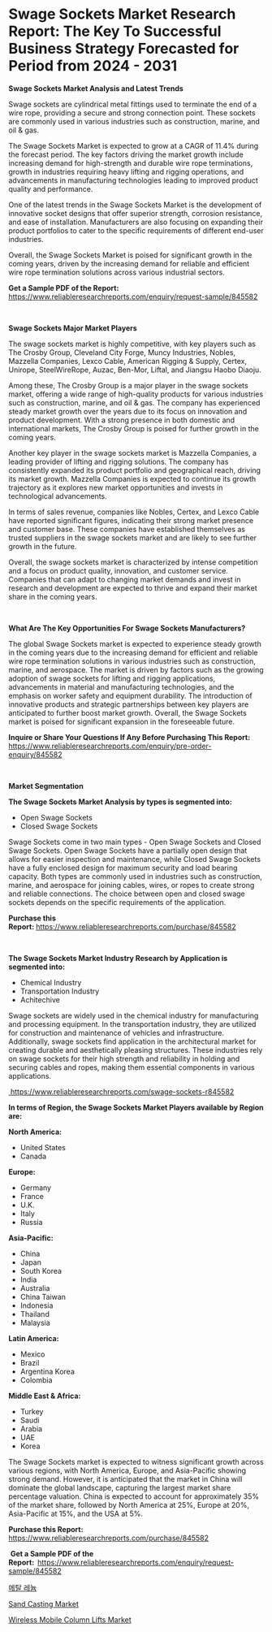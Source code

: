 <p><h1>Swage Sockets Market Research Report: The Key To Successful Business Strategy Forecasted for Period from 2024 - 2031</h1></p><p><strong>Swage Sockets Market Analysis and Latest Trends</strong></p>
<p><p>Swage sockets are cylindrical metal fittings used to terminate the end of a wire rope, providing a secure and strong connection point. These sockets are commonly used in various industries such as construction, marine, and oil & gas.</p><p>The Swage Sockets Market is expected to grow at a CAGR of 11.4% during the forecast period. The key factors driving the market growth include increasing demand for high-strength and durable wire rope terminations, growth in industries requiring heavy lifting and rigging operations, and advancements in manufacturing technologies leading to improved product quality and performance.</p><p>One of the latest trends in the Swage Sockets Market is the development of innovative socket designs that offer superior strength, corrosion resistance, and ease of installation. Manufacturers are also focusing on expanding their product portfolios to cater to the specific requirements of different end-user industries.</p><p>Overall, the Swage Sockets Market is poised for significant growth in the coming years, driven by the increasing demand for reliable and efficient wire rope termination solutions across various industrial sectors.</p></p>
<p><strong>Get a Sample PDF of the Report:&nbsp;</strong> <a href="https://www.reliableresearchreports.com/enquiry/request-sample/845582">https://www.reliableresearchreports.com/enquiry/request-sample/845582</a></p>
<p>&nbsp;</p>
<p><strong>Swage Sockets Major Market Players</strong></p>
<p><p>The swage sockets market is highly competitive, with key players such as The Crosby Group, Cleveland City Forge, Muncy Industries, Nobles, Mazzella Companies, Lexco Cable, American Rigging & Supply, Certex, Unirope, SteelWireRope, Auzac, Ben-Mor, Liftal, and Jiangsu Haobo Diaoju.</p><p>Among these, The Crosby Group is a major player in the swage sockets market, offering a wide range of high-quality products for various industries such as construction, marine, and oil & gas. The company has experienced steady market growth over the years due to its focus on innovation and product development. With a strong presence in both domestic and international markets, The Crosby Group is poised for further growth in the coming years.</p><p>Another key player in the swage sockets market is Mazzella Companies, a leading provider of lifting and rigging solutions. The company has consistently expanded its product portfolio and geographical reach, driving its market growth. Mazzella Companies is expected to continue its growth trajectory as it explores new market opportunities and invests in technological advancements.</p><p>In terms of sales revenue, companies like Nobles, Certex, and Lexco Cable have reported significant figures, indicating their strong market presence and customer base. These companies have established themselves as trusted suppliers in the swage sockets market and are likely to see further growth in the future.</p><p>Overall, the swage sockets market is characterized by intense competition and a focus on product quality, innovation, and customer service. Companies that can adapt to changing market demands and invest in research and development are expected to thrive and expand their market share in the coming years.</p></p>
<p>&nbsp;</p>
<p><strong>What Are The Key Opportunities For Swage Sockets Manufacturers?</strong></p>
<p><p>The global Swage Sockets market is expected to experience steady growth in the coming years due to the increasing demand for efficient and reliable wire rope termination solutions in various industries such as construction, marine, and aerospace. The market is driven by factors such as the growing adoption of swage sockets for lifting and rigging applications, advancements in material and manufacturing technologies, and the emphasis on worker safety and equipment durability. The introduction of innovative products and strategic partnerships between key players are anticipated to further boost market growth. Overall, the Swage Sockets market is poised for significant expansion in the foreseeable future.</p></p>
<p><strong>Inquire or Share Your Questions If Any Before Purchasing This Report:</strong> <a href="https://www.reliableresearchreports.com/enquiry/pre-order-enquiry/845582">https://www.reliableresearchreports.com/enquiry/pre-order-enquiry/845582</a></p>
<p>&nbsp;</p>
<p><strong>Market Segmentation</strong></p>
<p><strong>The Swage Sockets Market Analysis by types is segmented into:</strong></p>
<p><ul><li>Open Swage Sockets</li><li>Closed Swage Sockets</li></ul></p>
<p><p>Swage Sockets come in two main types - Open Swage Sockets and Closed Swage Sockets. Open Swage Sockets have a partially open design that allows for easier inspection and maintenance, while Closed Swage Sockets have a fully enclosed design for maximum security and load bearing capacity. Both types are commonly used in industries such as construction, marine, and aerospace for joining cables, wires, or ropes to create strong and reliable connections. The choice between open and closed swage sockets depends on the specific requirements of the application.</p></p>
<p><strong>Purchase this Report:&nbsp;</strong><a href="https://www.reliableresearchreports.com/purchase/845582">https://www.reliableresearchreports.com/purchase/845582</a></p>
<p>&nbsp;</p>
<p><strong>The Swage Sockets Market Industry Research by Application is segmented into:</strong></p>
<p><ul><li>Chemical Industry</li><li>Transportation Industry</li><li>Achitechive</li></ul></p>
<p><p>Swage sockets are widely used in the chemical industry for manufacturing and processing equipment. In the transportation industry, they are utilized for construction and maintenance of vehicles and infrastructure. Additionally, swage sockets find application in the architectural market for creating durable and aesthetically pleasing structures. These industries rely on swage sockets for their high strength and reliability in holding and securing cables and ropes, making them essential components in various applications.</p></p>
<p><a href="https://www.reliableresearchreports.com/swage-sockets-r845582">&nbsp;https://www.reliableresearchreports.com/swage-sockets-r845582</a></p>
<p><strong>In terms of Region, the Swage Sockets Market Players available by Region are:</strong></p>
<p>
    <p> <strong> North America: </strong>
        <ul>
            <li>United States</li>
            <li>Canada</li>
        </ul>
        </p> 
    <p> <strong> Europe: </strong>
        <ul>
            <li>Germany</li>
            <li>France</li>
            <li>U.K.</li>
            <li>Italy</li>
            <li>Russia</li>
        </ul>
        </p> 
    <p> <strong> Asia-Pacific: </strong>
        <ul>
            <li>China</li>
            <li>Japan</li>
            <li>South Korea</li>
            <li>India</li>
            <li>Australia</li>
            <li>China Taiwan</li>
            <li>Indonesia</li>
            <li>Thailand</li>
            <li>Malaysia</li>
        </ul>
        </p> 
    <p> <strong> Latin America: </strong>
        <ul>
            <li>Mexico</li>
            <li>Brazil</li>
            <li>Argentina Korea</li>
            <li>Colombia</li>
        </ul>
        </p> 
    <p> <strong> Middle East & Africa: </strong>
        <ul>
            <li>Turkey</li>
            <li>Saudi</li>
            <li>Arabia</li>
            <li>UAE</li>
            <li>Korea</li>
        </ul>
    </p>
    </p>
<p><p>The Swage Sockets market is expected to witness significant growth across various regions, with North America, Europe, and Asia-Pacific showing strong demand. However, it is anticipated that the market in China will dominate the global landscape, capturing the largest market share percentage valuation. China is expected to account for approximately 35% of the market share, followed by North America at 25%, Europe at 20%, Asia-Pacific at 15%, and the USA at 5%.</p></p>
<p><strong>Purchase this Report: </strong><a href="https://www.reliableresearchreports.com/purchase/845582">https://www.reliableresearchreports.com/purchase/845582</a></p>
<p>&nbsp;<strong>Get a Sample PDF of the Report:&nbsp;&nbsp;</strong><a href="https://www.reliableresearchreports.com/enquiry/request-sample/845582">https://www.reliableresearchreports.com/enquiry/request-sample/845582</a></p>
<p><strong></strong></p>
<p><p><a href="https://github.com/fernandotryO5lson96765/Market-Research-Report-List-1/blob/main/307416326641.md">메탈 레늄</a></p><p><a href="https://github.com/dx0328/Market-Research-Report-List-2/blob/main/sand-casting-market.md">Sand Casting Market</a></p><p><a href="https://github.com/Glendatilghmankmgz0rbhwpy/Market-Research-Report-List-2/blob/main/wireless-mobile-column-lifts-market.md">Wireless Mobile Column Lifts Market</a></p></p>